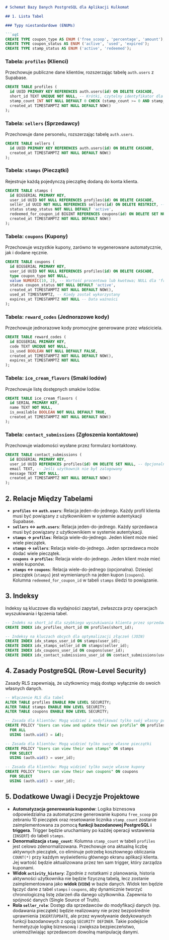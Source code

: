 ```markdown
# Schemat Bazy Danych PostgreSQL dla Aplikacji Kulkomat

## 1. Lista Tabel

### Typy niestandardowe (ENUMs)

```sql
CREATE TYPE coupon_type AS ENUM ('free_scoop', 'percentage', 'amount');
CREATE TYPE coupon_status AS ENUM ('active', 'used', 'expired');
CREATE TYPE stamp_status AS ENUM ('active', 'redeemed');
```

### Tabela: `profiles` (Klienci)

Przechowuje publiczne dane klientów, rozszerzając tabelę `auth.users` z Supabase.

```sql
CREATE TABLE profiles (
  id UUID PRIMARY KEY REFERENCES auth.users(id) ON DELETE CASCADE,
  short_id TEXT UNIQUE NOT NULL, -- Krótki, czytelny identyfikator dla sprzedawcy
  stamp_count INT NOT NULL DEFAULT 0 CHECK (stamp_count >= 0 AND stamp_count < 10), -- Zdenormalizowana liczba aktywnych pieczątek dla szybkiego odczytu
  created_at TIMESTAMPTZ NOT NULL DEFAULT NOW()
);
```

### Tabela: `sellers` (Sprzedawcy)

Przechowuje dane personelu, rozszerzając tabelę `auth.users`.

```sql
CREATE TABLE sellers (
  id UUID PRIMARY KEY REFERENCES auth.users(id) ON DELETE CASCADE,
  created_at TIMESTAMPTZ NOT NULL DEFAULT NOW()
);
```

### Tabela: `stamps` (Pieczątki)

Rejestruje każdą pojedynczą pieczątkę dodaną do konta klienta.

```sql
CREATE TABLE stamps (
  id BIGSERIAL PRIMARY KEY,
  user_id UUID NOT NULL REFERENCES profiles(id) ON DELETE CASCADE,
  seller_id UUID NOT NULL REFERENCES sellers(id) ON DELETE RESTRICT, -- Kto dodał pieczątkę
  status stamp_status NOT NULL DEFAULT 'active',
  redeemed_for_coupon_id BIGINT REFERENCES coupons(id) ON DELETE SET NULL, -- Na który kupon została wymieniona
  created_at TIMESTAMPTZ NOT NULL DEFAULT NOW()
);
```

### Tabela: `coupons` (Kupony)

Przechowuje wszystkie kupony, zarówno te wygenerowane automatycznie, jak i dodane ręcznie.

```sql
CREATE TABLE coupons (
  id BIGSERIAL PRIMARY KEY,
  user_id UUID NOT NULL REFERENCES profiles(id) ON DELETE CASCADE,
  type coupon_type NOT NULL,
  value NUMERIC(10, 2), -- Wartość procentowa lub kwotowa; NULL dla 'free_scoop'
  status coupon_status NOT NULL DEFAULT 'active',
  created_at TIMESTAMPTZ NOT NULL DEFAULT NOW(),
  used_at TIMESTAMPTZ, -- Kiedy został wykorzystany
  expires_at TIMESTAMPTZ NOT NULL -- Data ważności
);
```

### Tabela: `reward_codes` (Jednorazowe kody)

Przechowuje jednorazowe kody promocyjne generowane przez właściciela.

```sql
CREATE TABLE reward_codes (
  id BIGSERIAL PRIMARY KEY,
  code TEXT UNIQUE NOT NULL,
  is_used BOOLEAN NOT NULL DEFAULT FALSE,
  created_at TIMESTAMPTZ NOT NULL DEFAULT NOW(),
  expires_at TIMESTAMPTZ NOT NULL
);
```

### Tabela: `ice_cream_flavors` (Smaki lodów)

Przechowuje listę dostępnych smaków lodów.

```sql
CREATE TABLE ice_cream_flavors (
  id SERIAL PRIMARY KEY,
  name TEXT NOT NULL,
  is_available BOOLEAN NOT NULL DEFAULT TRUE,
  created_at TIMESTAMPTZ NOT NULL DEFAULT NOW()
);
```

### Tabela: `contact_submissions` (Zgłoszenia kontaktowe)

Przechowuje wiadomości wysłane przez formularz kontaktowy.

```sql
CREATE TABLE contact_submissions (
  id BIGSERIAL PRIMARY KEY,
  user_id UUID REFERENCES profiles(id) ON DELETE SET NULL, -- Opcjonalnie, jeśli użytkownik był zalogowany
  email TEXT, -- Jeśli użytkownik nie był zalogowany
  message TEXT NOT NULL,
  created_at TIMESTAMPTZ NOT NULL DEFAULT NOW()
);
```

## 2. Relacje Między Tabelami

- **`profiles` <-> `auth.users`**: Relacja jeden-do-jednego. Każdy profil klienta musi być powiązany z użytkownikiem w systemie autentykacji Supabase.
- **`sellers` <-> `auth.users`**: Relacja jeden-do-jednego. Każdy sprzedawca musi być powiązany z użytkownikiem w systemie autentykacji.
- **`stamps` -> `profiles`**: Relacja wiele-do-jednego. Jeden klient może mieć wiele pieczątek.
- **`stamps` -> `sellers`**: Relacja wiele-do-jednego. Jeden sprzedawca może dodać wiele pieczątek.
- **`coupons` -> `profiles`**: Relacja wiele-do-jednego. Jeden klient może mieć wiele kuponów.
- **`stamps` <-> `coupons`**: Relacja wiele-do-jednego (opcjonalna). Dziesięć pieczątek (`stamps`) jest wymienianych na jeden kupon (`coupons`). Kolumna `redeemed_for_coupon_id` w tabeli `stamps` śledzi to powiązanie.

## 3. Indeksy

Indeksy są kluczowe dla wydajności zapytań, zwłaszcza przy operacjach wyszukiwania i łączenia tabel.

```sql
-- Indeks na short_id dla szybkiego wyszukiwania klienta przez sprzedawcę
CREATE INDEX idx_profiles_short_id ON profiles(short_id);

-- Indeksy na kluczach obcych dla optymalizacji złączeń (JOIN)
CREATE INDEX idx_stamps_user_id ON stamps(user_id);
CREATE INDEX idx_stamps_seller_id ON stamps(seller_id);
CREATE INDEX idx_coupons_user_id ON coupons(user_id);
CREATE INDEX idx_contact_submissions_user_id ON contact_submissions(user_id);
```

## 4. Zasady PostgreSQL (Row-Level Security)

Zasady RLS zapewniają, że użytkownicy mają dostęp wyłącznie do swoich własnych danych.

```sql
-- Włączenie RLS dla tabel
ALTER TABLE profiles ENABLE ROW LEVEL SECURITY;
ALTER TABLE stamps ENABLE ROW LEVEL SECURITY;
ALTER TABLE coupons ENABLE ROW LEVEL SECURITY;

-- Zasada dla klientów: Mogą widzieć i modyfikować tylko swój własny profil
CREATE POLICY "Users can view and update their own profile" ON profiles
  FOR ALL
  USING (auth.uid() = id);

-- Zasada dla klientów: Mogą widzieć tylko swoje własne pieczątki
CREATE POLICY "Users can view their own stamps" ON stamps
  FOR SELECT
  USING (auth.uid() = user_id);

-- Zasada dla klientów: Mogą widzieć tylko swoje własne kupony
CREATE POLICY "Users can view their own coupons" ON coupons
  FOR SELECT
  USING (auth.uid() = user_id);
```

## 5. Dodatkowe Uwagi i Decyzje Projektowe

- **Automatyzacja generowania kuponów**: Logika biznesowa odpowiedzialna za automatyczne generowanie kuponu `free_scoop` po zebraniu 10 pieczątek oraz resetowanie licznika `stamp_count` zostanie zaimplementowana za pomocą **funkcji bazodanowej PostgreSQL i triggera**. Trigger będzie uruchamiany po każdej operacji wstawienia (`INSERT`) do tabeli `stamps`.
- **Denormalizacja `stamp_count`**: Kolumna `stamp_count` w tabeli `profiles` jest celowo zdenormalizowana. Przechowuje ona aktualną liczbę aktywnych pieczątek, co eliminuje potrzebę kosztownego obliczania `COUNT(*)` przy każdym wyświetleniu głównego ekranu aplikacji klienta. Jej wartość będzie aktualizowana przez ten sam trigger, który zarządza kuponami.
- **Widok `activity_history`**: Zgodnie z notatkami z planowania, historia aktywności użytkownika nie będzie fizyczną tabelą, lecz zostanie zaimplementowana jako **widok (`VIEW`)** w bazie danych. Widok ten będzie łączyć dane z tabel `stamps` i `coupons`, aby dynamicznie tworzyć chronologiczną listę zdarzeń dla danego użytkownika. Zapewnia to spójność danych (Single Source of Truth).
- **Rola `seller_role`**: Dostęp dla sprzedawców do modyfikacji danych (np. dodawania pieczątek) będzie realizowany nie przez bezpośrednie uprawnienia `INSERT`/`UPDATE`, ale przez wywoływanie dedykowanych funkcji bazodanowych z opcją `SECURITY DEFINER`. Takie podejście hermetyzuje logikę biznesową i zwiększa bezpieczeństwo, uniemożliwiając sprzedawcom dowolną manipulację danymi.
```
